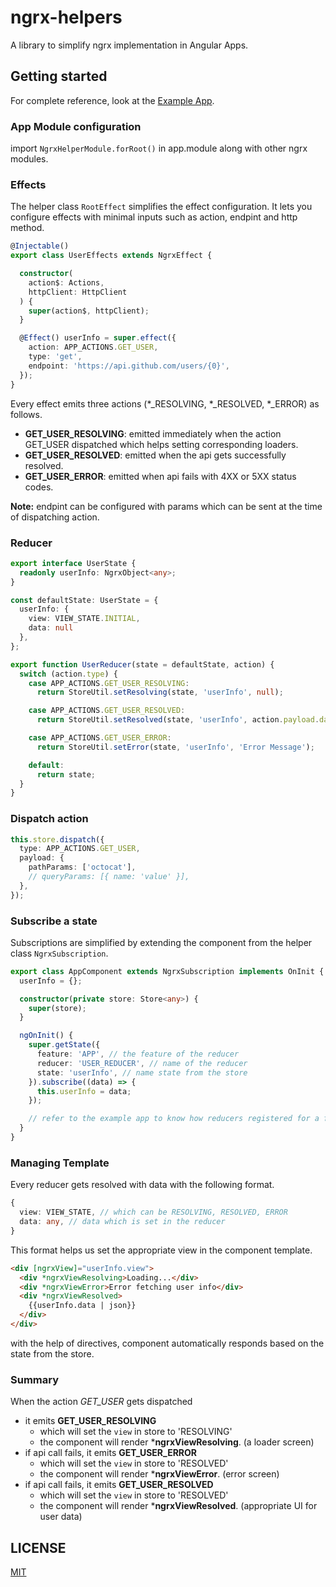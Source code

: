 # ngrx-helpers

A library to simplify ngrx implementation in Angular Apps.

## Getting started

For complete reference, look at the [Example App](https://github.com/madhusudhand/ngrx-helpers).

### App Module configuration

import `NgrxHelperModule.forRoot()` in app.module along with other ngrx modules.

### Effects

The helper class `RootEffect` simplifies the effect configuration.
It lets you configure effects with minimal inputs such as action, endpint and http method.

```ts
@Injectable()
export class UserEffects extends NgrxEffect {

  constructor(
    action$: Actions,
    httpClient: HttpClient
  ) {
    super(action$, httpClient);
  }

  @Effect() userInfo = super.effect({
    action: APP_ACTIONS.GET_USER,
    type: 'get',
    endpoint: 'https://api.github.com/users/{0}',
  });
}
```

Every effect emits three actions (*_RESOLVING, *_RESOLVED, *_ERROR) as follows.

* **GET_USER_RESOLVING**: emitted immediately when the action GET_USER dispatched which helps setting corresponding loaders.
* **GET_USER_RESOLVED**: emitted when the api gets successfully resolved.
* **GET_USER_ERROR**: emitted when api fails with 4XX or 5XX status codes.

**Note:** endpint can be configured with params which can be sent at the time of dispatching action.

### Reducer

```ts
export interface UserState {
  readonly userInfo: NgrxObject<any>;
}

const defaultState: UserState = {
  userInfo: {
    view: VIEW_STATE.INITIAL,
    data: null
  },
};

export function UserReducer(state = defaultState, action) {
  switch (action.type) {
    case APP_ACTIONS.GET_USER_RESOLVING:
      return StoreUtil.setResolving(state, 'userInfo', null);

    case APP_ACTIONS.GET_USER_RESOLVED:
      return StoreUtil.setResolved(state, 'userInfo', action.payload.data);

    case APP_ACTIONS.GET_USER_ERROR:
      return StoreUtil.setError(state, 'userInfo', 'Error Message');

    default:
      return state;
  }
}
```

### Dispatch action

```ts
this.store.dispatch({
  type: APP_ACTIONS.GET_USER,
  payload: {
    pathParams: ['octocat'],
    // queryParams: [{ name: 'value' }],
  },
});
```

### Subscribe a state

Subscriptions are simplified by extending the component from the helper class `NgrxSubscription`.

```ts
export class AppComponent extends NgrxSubscription implements OnInit {
  userInfo = {};

  constructor(private store: Store<any>) {
    super(store);
  }

  ngOnInit() {
    super.getState({
      feature: 'APP', // the feature of the reducer
      reducer: 'USER_REDUCER', // name of the reducer
      state: 'userInfo', // name state from the store
    }).subscribe((data) => {
      this.userInfo = data;
    });

    // refer to the example app to know how reducers registered for a feature
  }
}
```

### Managing Template

Every reducer gets resolved with data with the following format.

```ts
{
  view: VIEW_STATE, // which can be RESOLVING, RESOLVED, ERROR
  data: any, // data which is set in the reducer
}
```

This format helps us set the appropriate view in the component template.

```html
<div [ngrxView]="userInfo.view">
  <div *ngrxViewResolving>Loading...</div>
  <div *ngrxViewError>Error fetching user info</div>
  <div *ngrxViewResolved>
    {{userInfo.data | json}}
  </div>
</div>
```

with the help of directives, component automatically responds based on the state from the store.

### Summary

When the action *GET_USER* gets dispatched

* it emits **GET_USER_RESOLVING**
  * which will set the `view` in store to 'RESOLVING'
  * the component will render ***ngrxViewResolving**. (a loader screen)
* if api call fails, it emits **GET_USER_ERROR**
  * which will set the `view` in store to 'RESOLVED'
  * the component will render ***ngrxViewError**. (error screen)
* if api call fails, it emits **GET_USER_RESOLVED**
  * which will set the `view` in store to 'RESOLVED'
  * the component will render ***ngrxViewResolved**. (appropriate UI for user data)



## LICENSE

[MIT]

[MIT]: <https://github.com/madhusudhand/ngrx-helpers/blob/master/LICENSE>